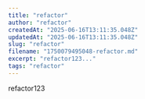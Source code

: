 ```yaml
---
title: "refactor"
author: "refactor"
createdAt: "2025-06-16T13:11:35.048Z"
updatedAt: "2025-06-16T13:11:35.048Z"
slug: "refactor"
filename: "1750079495048-refactor.md"
excerpt: "refactor123..."
tags: "refactor"
---
```


refactor123